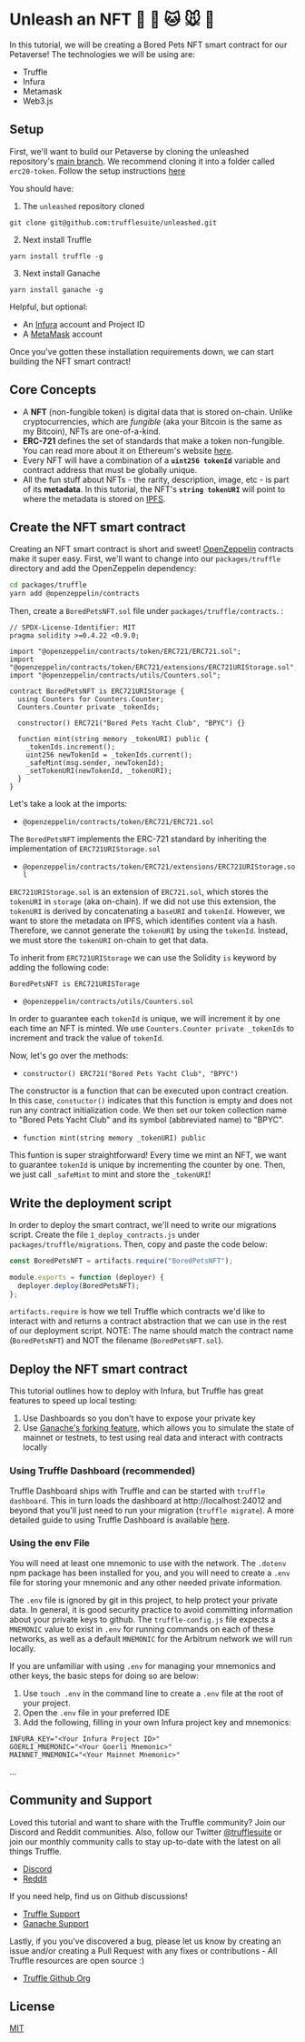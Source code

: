 # Unleash an NFT 🐰 🐶 🐱 🐭 🐹

In this tutorial, we will be creating a Bored Pets NFT smart contract for our Petaverse! The technologies we will be using are:

- Truffle
- Infura
- Metamask
- Web3.js

## Setup

First, we'll want to build our Petaverse by cloning the unleashed repository's [main branch](https://github.com/trufflesuite/unleashed/tree/main). We recommend cloning it into a folder called `erc20-token`. Follow the setup instructions [here]()

You should have:
1. The `unleashed` repository cloned

`git clone git@github.com:trufflesuite/unleashed.git`

2. Next install Truffle

`yarn install truffle -g`

3. Next install Ganache

`yarn install ganache -g`

Helpful, but optional:
- An [Infura](https://infura.io/) account and Project ID
- A [MetaMask](https://metamask.io/) account

Once you've gotten these installation requirements down, we can start building the NFT smart contract!

## Core Concepts

- A **NFT** (non-fungible token) is digital data that is stored on-chain. Unlike cryptocurrencies, which are *fungible* (aka your Bitcoin is the same as my Bitcoin), NFTs are one-of-a-kind.
- **ERC-721** defines the set of standards that make a token non-fungible. You can read more about it on Ethereum's website [here](https://ethereum.org/en/developers/docs/standards/tokens/erc-721/).
- Every NFT will have a combination of a **`uint256 tokenId`** variable and contract address that must be globally unique.
- All the fun stuff about NFTs - the rarity, description, image, etc - is part of its **metadata**. In this tutorial, the NFT's **`string tokenURI`** will point to where the metadata is stored on [IPFS](https://ipfs.io/).

## Create the NFT smart contract

Creating an NFT smart contract is short and sweet! [OpenZeppelin](https://www.openzeppelin.com/contracts) contracts make it super easy. First, we'll want to change into our `packages/truffle` directory and add the OpenZeppelin dependency:

```bash
cd packages/truffle
yarn add @openzeppelin/contracts
```
Then, create a `BoredPetsNFT.sol` file under `packages/truffle/contracts`. :

```
// SPDX-License-Identifier: MIT
pragma solidity >=0.4.22 <0.9.0;

import "@openzeppelin/contracts/token/ERC721/ERC721.sol";
import "@openzeppelin/contracts/token/ERC721/extensions/ERC721URIStorage.sol";
import "@openzeppelin/contracts/utils/Counters.sol";

contract BoredPetsNFT is ERC721URIStorage {
  using Counters for Counters.Counter;
  Counters.Counter private _tokenIds;

  constructor() ERC721("Bored Pets Yacht Club", "BPYC") {}

  function mint(string memory _tokenURI) public {
    _tokenIds.increment();
    uint256 newTokenId = _tokenIds.current();
    _safeMint(msg.sender, newTokenId);
    _setTokenURI(newTokenId, _tokenURI);
  }
}
```
Let's take a look at the imports:

- `@openzeppelin/contracts/token/ERC721/ERC721.sol`

The `BoredPetsNFT` implements the ERC-721 standard by inheriting the implementation of `ERC721URIStorage.sol`

- `@openzeppelin/contracts/token/ERC721/extensions/ERC721URIStorage.sol`

`ERC721URIStorage.sol` is an extension of `ERC721.sol`, which stores the `tokenURI` in `storage` (aka on-chain). If we did not use this extension, the `tokenURI` is derived by concatenating a `baseURI` and `tokenId`. However, we want to store the metadata on IPFS, which identifies content via a hash. Therefore, we cannot generate the `tokenURI` by using the `tokenId`. Instead, we must store the `tokenURI` on-chain to get that data.

To inherit from `ERC721URIStorage` we can use the Solidity `is` keyword by adding the following code:

```
BoredPetsNFT is ERC721URISTorage
```

- `@openzeppelin/contracts/utils/Counters.sol`

In order to guarantee each `tokenId` is unique, we will increment it by one each time an NFT is minted. We use `Counters.Counter private _tokenIds` to increment and track the value of `tokenId`.

Now, let's go over the methods:

- `constructor() ERC721("Bored Pets Yacht Club", "BPYC")`

The constructor is a function that can be executed upon contract creation. In this case, `constuctor()` indicates that this function is empty and does not run any contract initialization code. We then set our token collection name to "Bored Pets Yacht Club" and its symbol (abbreviated name) to "BPYC".

- `function mint(string memory _tokenURI) public`

This funtion is super straightforward! Every time we mint an NFT, we want to guarantee `tokenId` is unique by incrementing the counter by one. Then, we just call `_safeMint` to mint and store the `_tokenURI`!

## Write the deployment script

In order to deploy the smart contract, we'll need to write our migrations script. Create the file `1_deploy_contracts.js` under `packages/truffle/migrations`. Then, copy and paste the code below:

```javascript
const BoredPetsNFT = artifacts.require("BoredPetsNFT");

module.exports = function (deployer) {
  deployer.deploy(BoredPetsNFT);
};
```
`artifacts.require` is how we tell Truffle which contracts we'd like to interact with and returns a contract abstraction that we can use in the rest of our deployment script. NOTE: The name should match the contract name (`BoredPetsNFT`) and NOT the filename (`BoredPetsNFT.sol`).

## Deploy the NFT smart contract

This tutorial outlines how to deploy with Infura, but Truffle has great features to speed up local testing:

1. Use Dashboards so you don't have to expose your private key
2. Use [Ganache's forking feature](https://trufflesuite.com/blog/introducing-ganache-7/#1-zero-config-mainnet-forking), which allows you to simulate the state of mainnet or testnets, to test using real data and interact with contracts locally


### Using Truffle Dashboard (recommended)

Truffle Dashboard ships with Truffle and can be started with `truffle dashboard`. This in turn loads the dashboard at http://localhost:24012 and beyond that you'll just need to run your migration (`truffle migrate`). A more detailed guide to using Truffle Dashboard is available [here](https://trufflesuite.com/blog/introducing-truffle-dashboard/).

### Using the env File

You will need at least one mnemonic to use with the network. The `.dotenv` npm package has been installed for you, and you will need to create a `.env` file for storing your mnemonic and any other needed private information.

The `.env` file is ignored by git in this project, to help protect your private data. In general, it is good security practice to avoid committing information about your private keys to github. The `truffle-config.js` file expects a `MNEMONIC` value to exist in `.env` for running commands on each of these networks, as well as a default `MNEMONIC` for the Arbitrum network we will run locally.

If you are unfamiliar with using `.env` for managing your mnemonics and other keys, the basic steps for doing so are below:

1) Use `touch .env` in the command line to create a `.env` file at the root of your project.
2) Open the `.env` file in your preferred IDE
3) Add the following, filling in your own Infura project key and mnemonics:

```
INFURA_KEY="<Your Infura Project ID>"
GOERLI_MNEMONIC="<Your Goerli Mnemonic>"
MAINNET_MNEMONIC="<Your Mainnet Mnemonic>"
```

...

## Community and Support

Loved this tutorial and want to share with the Truffle community? Join our Discord and Reddit communities. Also, follow our Twitter [@trufflesuite](https://twitter.com/trufflesuite) or join our monthly community calls to stay up-to-date with the latest on all things Truffle.

- [Discord](https://discord.com/invite/vbx6jy6XC8)
- [Reddit](https://www.reddit.com/r/Truffle/)

If you need help, find us on Github discussions!
- [Truffle Support](https://github.com/orgs/trufflesuite/discussions)
- [Ganache Support](https://github.com/orgs/trufflesuite/discussions/5121)

Lastly, if you you've discovered a bug, please let us know by creating an issue and/or creating a Pull Request with any fixes or contributions - All Truffle resources are open source :)
- [Truffle Github Org](https://github.com/trufflesuite)

## License

[MIT](./LICENSE)
